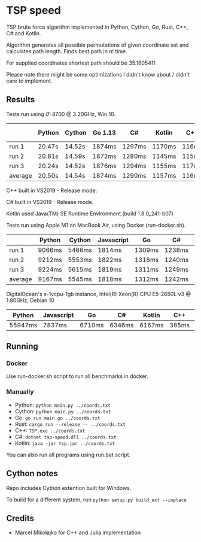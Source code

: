# TSP speed

TSP brute force algorithm implemented in Python, Cython, Go, Rust, C++, C# and Kotlin.

Algorithm generates all possible permutations of given coordinate set and calculates path length. Finds best path in n! time.

For supplied coordinates shortest path should be 35.1805411

Please note there might be some optimizations I didn't know about / didn't care to implement.

## Results

Tests run using i7-8700 @ 3.20GHz, Win 10.

|                 | Python | Cython | Go 1.13 |  C#  |Kotlin| C++ | Rust 1.41 |
|-----------------|--------|--------|---------|------|------|-----|-----------|
| run 1           | 20.47s | 14.52s | 1874ms  |1297ms|1170ms|116ms|    55ms   |
| run 2           | 20.81s | 14.59s | 1872ms  |1280ms|1145ms|115ms|    55ms   |
| run 3           | 20.24s | 14.52s | 1876ms  |1294ms|1155ms|117ms|    55ms   |
| average         | 20.50s | 14.54s | 1874ms  |1290ms|1157ms|116ms|    55ms   |

C++ built in VS2019 - Release mode.

C# built in VS2019 - Release mode.

Kotlin used Java(TM) SE Runtime Environment (build 1.8.0_241-b07)

Tests run using Apple M1 on MacBook Air, using Docker (run-docker.sh).

|           | Python | Cython | Javascript | Go   | C#   | Kotlin | C++ | Julia | Rust  |
|-----------|--------|--------|------------|------|------|--------|-----|-------|-------|
| run 1     | 9066ms |5466ms  | 1814ms     |1309ms|1238ms|1077ms  |42ms |40.15ms|26.47ms|
| run 2     | 9212ms |5553ms  | 1822ms     |1316ms|1240ms|1075ms  |44ms |40.13ms|26.41ms|
| run 3     | 9224ms |5615ms  | 1819ms     |1311ms|1249ms|1102ms  |44ms |40.14ms|26.53ms|
| average   | 9167ms |5545ms  | 1818ms     |1312ms|1242ms|1085ms  |43ms |40.14ms|26.47ms|

DigitalOcean's s-1vcpu-1gb instance, Intel(R) Xeon(R) CPU E5-2650L v3 @ 1.80GHz, Debian 10

| Python | Javascript | Go   | C#   | Kotlin | C++ | Rust  | Julia |
|--------|------------|------|------|--------|-----|-------|-------|
| 55947ms| 7837ms     |6710ms|6346ms|6167ms  |385ms| 371ms |247ms  |

## Running

### Docker

Use run-docker.sh script to run all benchmarks in docker.

### Manually

* Python: `python main.py ../coords.txt`
* Cython: `python main.py ../coords.txt`
* Go: `go run main.go ../coords.txt`
* Rust: `cargo run --release -- ../coords.txt`
* C++: `TSP.exe ../coords.txt`
* C#: `dotnet tsp-speed.dll ../coords.txt`
* Kotlin: `java -jar tsp.jar ../coords.txt`

You can also run all programs using run.bat script.

## Cython notes

Repo includes Cython extention built for Windows.

To build for a different system, run `python setup.py build_ext --inplace`

## Credits
* Marcel Mikołajko for C++ and Julia implementation
